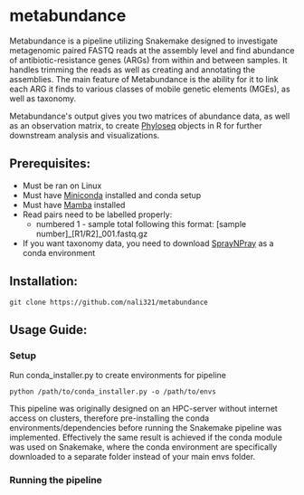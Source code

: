 # metabundance

Metabundance is a pipeline utilizing Snakemake designed to investigate metagenomic paired FASTQ reads at the assembly level and find abundance of antibiotic-resistance genes (ARGs) from within and between samples. It handles trimming the reads as well as creating and annotating the assemblies. The main feature of Metabundance is the ability for it to link each ARG it finds to various classes of mobile genetic elements (MGEs), as well as taxonomy.

Metabundance's output gives you two matrices of abundance data, as well as an observation matrix, to create [Phyloseq](https://joey711.github.io/phyloseq/) objects in R for further downstream analysis and visualizations.

## Prerequisites:
- Must be ran on Linux
- Must have [Miniconda](https://docs.conda.io/en/latest/miniconda.html) installed and conda setup
- Must have [Mamba](https://mamba.readthedocs.io/en/latest/installation.html) installed
- Read pairs need to be labelled properly:
  - numbered 1 - sample total following this format: [sample number]_[R1/R2]_001.fastq.gz
- If you want taxonomy data, you need to download [SprayNPray](https://github.com/Arkadiy-Garber/SprayNPray) as a conda environment

## Installation:
```
git clone https://github.com/nali321/metabundance
```

## Usage Guide:
### Setup
Run conda_installer.py to create environments for pipeline

```
python /path/to/conda_installer.py -o /path/to/envs
```

This pipeline was originally designed on an HPC-server without internet access on clusters, therefore pre-installing the conda environments/dependencies before running the Snakemake pipeline was implemented. Effectively the same result is achieved if the conda module was used on Snakemake, where the conda environment are specifically downloaded to a separate folder instead of your main envs folder.

### Running the pipeline

